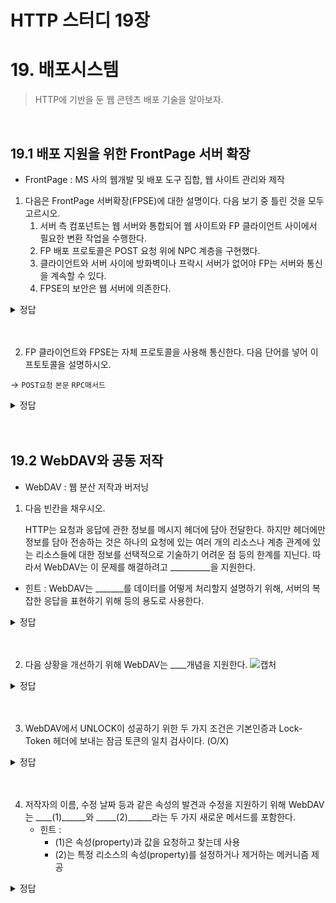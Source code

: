 # HTTP 스터디 19장

# 19. 배포시스템

> HTTP에 기반을 둔 웹 콘텐츠 배포 기술을 알아보자.
<br>

## 19.1 배포 지원을 위한 FrontPage 서버 확장

- FrontPage : MS 사의 웹개발 및 배포 도구 집합, 웹 사이트 관리와 제작

1. 다음은 FrontPage 서버확장(FPSE)에 대한 설명이다. 다음 보기 중 틀린 것을 모두 고르시오.
    1. 서버 측 컴포넌트는 웹 서버와 통합되어 웹 사이트와 FP 클라이언트 사이에서 필요한 변환 작업을 수행한다.
    2. FP 배포 프로토콜은 POST 요청 위에 NPC 계층을 구현했다.
    3. 클라이언트와 서버 사이에 방화벽이나 프락시 서버가 없어야 FP는 서버와 통신을 계속할 수 있다. 
    4. FPSE의 보안은 웹 서버에 의존한다.
<details>
	    <summary> 정답</summary>
	    <div markdown="1">
	    
	2 : NPC가 아니라 RPC
	3 : 클라이언트와 서버 사이에 방화벽과 프락시 서버가  있더라도 POST 메서드 통신만 할 수 있으면 FP는 서버와 통신을 계속할 수 있다. p.492
	    
</details>
<br><br>


2. FP 클라이언트와 FPSE는 자체 프로토콜을 사용해 통신한다. 다음 단어를 넣어 이 프토토콜을 설명하시오.

→  `POST요청` `본문` `RPC매서드`
<details>
	    <summary> 정답</summary>
	    <div markdown="1">
	    
	    RPC 프로토콜은 RPC 메서드와 그와 관련한 변수를 HTTP POST 요청의 본문에 기술하여 HTTP POST를 감싼다. p.493
	    
</details>
<br><br>


## 19.2 WebDAV와 공동 저작

- WebDAV : 웹 분산 저작과 버저닝

1. 다음 빈칸을 채우시오.

	HTTP는 요청과 응답에 관한 정보를 메시지 헤더에 담아 전달한다.
	하지만 헤더에만 정보를 담아 전송하는 것은 하나의 요청에 있는 여러 개의 리소스나 계층 관계에 있는 리소스들에 대한 정보를
	선택적으로 기술하기 어려운 점 등의 한계를 지닌다. 따라서 WebDAV는 이 문제를 해결하려고 __________을 지원한다.

- 힌트 : WebDAV는 _______를 데이터를 어떻게 처리할지 설명하기 위해, 서버의 복잡한 응답을 표현하기 위해 등의 용도로 사용한다.
<details>
	    <summary> 정답</summary>
	    <div markdown="1">
	    
	    XML
	    
</details>
<br><br>

2. 다음 상황을 개선하기 위해 WebDAV는 ____개념을 지원한다.
![캡처](https://user-images.githubusercontent.com/76691680/108810394-601b4c00-75ee-11eb-8ccb-fea3a6c6795f.JPG)
<details>
	    <summary> 정답</summary>
	    <div markdown="1">
	    
	    LOCK 잠금 : 공동 작업 시 버전을 통합하지 않고 이전 작업 버전을 잃어버리는 것을 막기 위해 배타적 쓰기 잠금과 공유된 쓰기 잠금을 지원
	    
</details>
<br><br>


3. WebDAV에서 UNLOCK이 성공하기 위한 두 가지 조건은 기본인증과 Lock-Token 헤더에 보내는 잠금 토큰의 일치 검사이다. (O/X)
<details>
	    <summary> 정답</summary>
	    <div markdown="1">
	    
	    O : p.505
	    
</details>
<br><br>

4. 저작자의 이름, 수정 날짜 등과 같은 속성의 발견과 수정을 지원하기 위해 WebDAV는 ____(1)______와 _____(2)______라는 두 가지 새로운 메서드를 포함한다.
    - 힌트 :
        - (1)은 속성(property)과 값을 요청하고 찾는데 사용
        - (2)는 특정 리소스의 속성(property)를 설정하거나 제거하는 메커니즘 제공

<details>
	    <summary> 정답</summary>
	    <div markdown="1">
	    
	    (1) PROPFIND / (2) PROPPATCH
	    
</details>
<br><br>
    
